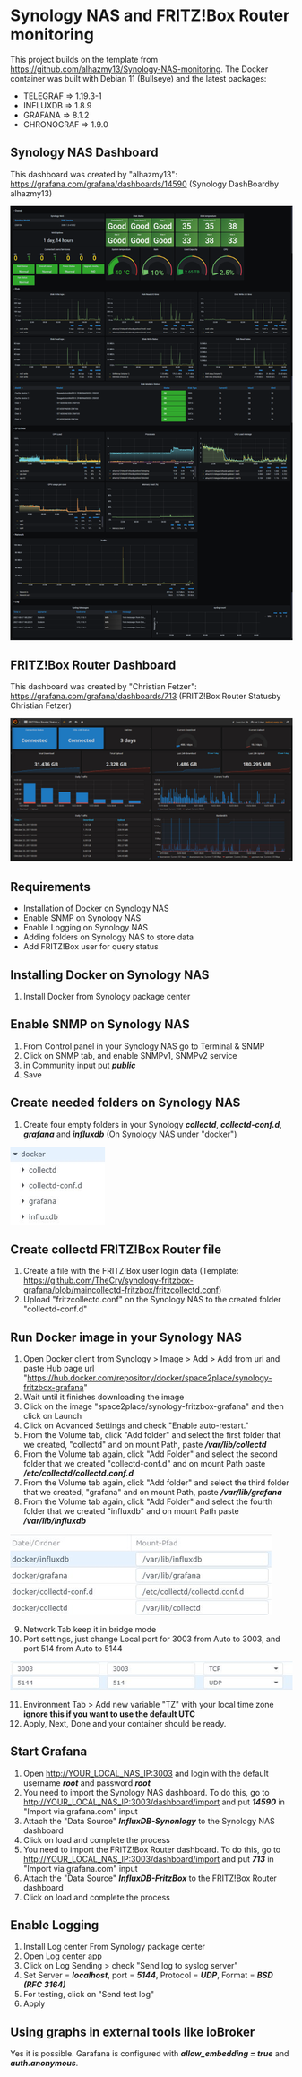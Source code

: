 # Synology NAS and FRITZ!Box Router monitoring
This project builds on the template from https://github.com/alhazmy13/Synology-NAS-monitoring. The Docker container was built with Debian 11 (Bullseye) and the latest packages:
* TELEGRAF => 1.19.3-1
* INFLUXDB => 1.8.9
* GRAFANA => 8.1.2
* CHRONOGRAF => 1.9.0

## Synology NAS Dashboard
This dashboard was created by "alhazmy13":
https://grafana.com/grafana/dashboards/14590 (Synology DashBoardby alhazmy13)

![alt text](https://github.com/TheCry/synology-fritzbox-grafana/blob/main/images/dashboard.png)


## FRITZ!Box Router Dashboard
This dashboard was created by "Christian Fetzer":
https://grafana.com/grafana/dashboards/713 (FRITZ!Box Router Statusby Christian Fetzer)

![alt text](https://github.com/TheCry/synology-fritzbox-grafana/blob/main/images/grafana-fitzbox.jpg)

## Requirements
* Installation of Docker on Synology NAS
* Enable SNMP on Synology NAS
* Enable Logging on Synology NAS
* Adding folders on Synology NAS to store data
* Add FRITZ!Box user for query status

## Installing Docker on Synology NAS
1. Install Docker from Synology package center

## Enable SNMP on Synology NAS
1. From Control panel in your Synology NAS go to Terminal & SNMP
2. Click on SNMP tab, and enable SNMPv1, SNMPv2 service
3. in Community input put ***public***
4. Save

## Create needed folders on Synology NAS
1. Create four empty folders in your Synology ***collectd***, ***collectd-conf.d***, ***grafana*** and ***influxdb*** (On Synology NAS under "docker")

![alt text](https://github.com/TheCry/synology-fritzbox-grafana/blob/main/images/synology-folder-2.JPG)

## Create collectd FRITZ!Box Router file
1. Create a file with the FRITZ!Box user login data (Template: https://github.com/TheCry/synology-fritzbox-grafana/blob/maincollectd-fritzbox/fritzcollectd.conf)
2. Upload "fritzcollectd.conf" on the Synology NAS to the created folder "collectd-conf.d"

## Run Docker image in your Synology NAS
1. Open Docker client from Synology > Image > Add > Add from url and paste Hub page url "https://hub.docker.com/repository/docker/space2place/synology-fritzbox-grafana"
2. Wait until it finishes downloading the image
3. Click on the image "space2place/synology-fritzbox-grafana" and then click on Launch 
4. Click on Advanced Settings and check "Enable auto-restart."
5. From the Volume tab, click "Add folder" and select the first folder that we created, "collectd" and on mount Path, paste ***/var/lib/collectd***
6. From the Volume tab again, click "Add Folder" and select the second folder that we created "collectd-conf.d" and on mount Path paste ***/etc/collectd/collectd.conf.d***
7. From the Volume tab again, click "Add folder" and select the third folder that we created, "grafana" and on mount Path, paste ***/var/lib/grafana***
8. From the Volume tab again, click "Add Folder" and select the fourth folder that we created "influxdb" and on mount Path paste ***/var/lib/influxdb***

![alt text](https://github.com/TheCry/synology-fritzbox-grafana/blob/main/images/start-container_extended_volumes.JPG)

9. Network Tab keep it in bridge mode
10. Port settings, just change Local port for 3003 from Auto to 3003, and port 514 from Auto to 5144

![alt text](https://github.com/TheCry/synology-fritzbox-grafana/blob/main/images/start-container_extended_ports.JPG)

11. Environment Tab > Add new variable "TZ" with your local time zone **ignore this if you want to use the default UTC**
12. Apply, Next, Done and your container should be ready.

## Start Grafana
1. Open [http://YOUR_LOCAL_NAS_IP:3003](http://YOUR_LOCAL_NAS_IP:3003) and login with the default username ***root*** and password ***root***
2. You need to import the Synology NAS dashboard. To do this, go to [http://YOUR_LOCAL_NAS_IP:3003/dashboard/import](http://YOUR_LOCAL_NAS_IP:3003/dashboard/import) and put ***14590*** in "Import via grafana.com" input
3. Attach the "Data Source" ***InfluxDB-Synonlogy*** to the Synology NAS dashboard
4. Click on load and complete the process
5. You need to import the FRITZ!Box Router dashboard. To do this, go to [http://YOUR_LOCAL_NAS_IP:3003/dashboard/import](http://YOUR_LOCAL_NAS_IP:3003/dashboard/import) and put ***713*** in "Import via grafana.com" input
6. Attach the "Data Source" ***InfluxDB-FritzBox*** to the FRITZ!Box Router dashboard
7. Click on load and complete the process

## Enable Logging
1. Install Log center From Synology package center
2. Open Log center app
3. Click on Log Sending > check "Send log to syslog server"
3. Set Server = ***localhost***,  port = ***5144***, Protocol = ***UDP***, Format = ***BSD (RFC 3164)***
4. For testing, click on "Send test log" 
4. Apply

## Using graphs in external tools like ioBroker
Yes it is possible. Garafana is configured with ***allow_embedding = true*** and ***auth.anonymous***.